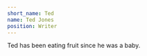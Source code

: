 ```yaml
---
short_name: Ted
name: Ted Jones
position: Writer
---
```

Ted has been eating fruit since he was a baby.